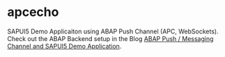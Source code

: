 # apcecho

SAPUI5 Demo Applicaiton using ABAP Push Channel (APC, WebSockets). Check out the ABAP Backend setup in the Blog [ABAP Push / Messaging Channel and SAPUI5 Demo Application](http://scn.sap.com/community/abap/connectivity/blog/2015/09/07/abap-push-channel-messaging-channel-and-sapui5-demo-application).
